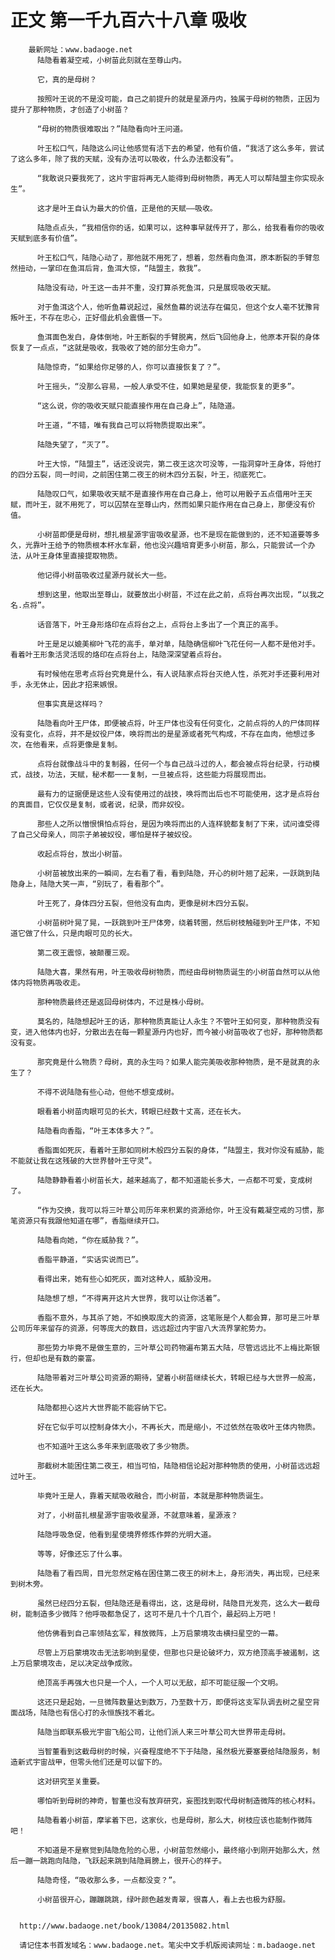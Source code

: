 # 正文 第一千九百六十八章 吸收
        最新网址：www.badaoge.net
          陆隐看着凝空戒，小树苗此刻就在至尊山内。
      
          它，真的是母树？
      
          按照叶王说的不是没可能，自己之前提升的就是星源丹内，独属于母树的物质，正因为提升了那种物质，才创造了小树苗？
      
          “母树的物质很难取出？”陆隐看向叶王问道。
      
          叶王松口气，陆隐这么问让他感觉有活下去的希望，他有价值，“我活了这么多年，尝试了这么多年，除了我的天赋，没有办法可以吸收，什么办法都没有”。
      
          “我敢说只要我死了，这片宇宙将再无人能得到母树物质，再无人可以帮陆盟主你实现永生”。
      
          这才是叶王自认为最大的价值，正是他的天赋——吸收。
      
          陆隐点点头，“我相信你的话，如果可以，这种事早就传开了，那么，给我看看你的吸收天赋到底多有价值”。
      
          叶王松口气，陆隐心动了，那他就不用死了，想着，忽然看向鱼洱，原本断裂的手臂忽然扭动，一掌印在鱼洱后背，鱼洱大惊，“陆盟主，救我”。
      
          陆隐没有动，叶王这一击并不重，没打算杀死鱼洱，只是展现吸收天赋。
      
          对于鱼洱这个人，他听鱼幕说起过，虽然鱼幕的说法存在偏见，但这个女人毫不犹豫背叛叶王，不存在忠心，正好借此机会震慑一下。
      
          鱼洱面色发白，身体倒地，叶王断裂的手臂脱离，然后飞回他身上，他原本开裂的身体恢复了一点点，“这就是吸收，我吸收了她的部分生命力”。
      
          陆隐惊奇，“如果给你足够的人，你可以直接恢复了？”。
      
          叶王摇头，“没那么容易，一般人承受不住，如果她是星使，我能恢复的更多”。
      
          “这么说，你的吸收天赋只能直接作用在自己身上”，陆隐道。
      
          叶王道，“不错，唯有我自己可以将物质提取出来”。
      
          陆隐失望了，“灭了”。
      
          叶王大惊，“陆盟主”，话还没说完，第二夜王这次可没等，一指洞穿叶王身体，将他打的四分五裂，同一时间，之前困住第二夜王的树木四分五裂，叶王，彻底死亡。
      
          陆隐叹口气，如果吸收天赋不是直接作用在自己身上，他可以用骰子五点借用叶王天赋，而叶王，就不用死了，可以囚禁在至尊山内，然而如果只能作用在自己身上，那便没有价值。
      
          小树苗即便是母树，想扎根星源宇宙吸收星源，也不是现在能做到的，还不知道要等多久，光靠叶王给予的物质根本杯水车薪，他也没兴趣培育更多小树苗，那么，只能尝试一个办法，从叶王身体里直接提取物质。
      
          他记得小树苗吸收过星源丹就长大一些。
      
          想到这里，他取出至尊山，就要放出小树苗，不过在此之前，点将台再次出现，“以我之名.点将”。
      
          话音落下，叶王身形烙印在点将台之上，点将台上多出了一个真正的高手。
      
          叶王是足以媲美柳叶飞花的高手，单对单，陆隐确信柳叶飞花任何一人都不是他对手。看着叶王形象活灵活现的烙印在点将台上，陆隐深深望着点将台。
      
          有时候他在思考点将台究竟是什么，有人说陆家点将台灭绝人性，杀死对手还要利用对手，永无休止，因此才招来嫉恨。
      
          但事实真是这样吗？
      
          陆隐看向叶王尸体，即便被点将，叶王尸体也没有任何变化，之前点将的人的尸体同样没有变化，点将，并不是奴役尸体，唤将而出的是星源或者死气构成，不存在血肉，他想过多次，在他看来，点将更像是复制。
      
          点将台就像战斗中的复制器，任何一个与自己战斗过的人，都会被点将台纪录，行动模式，战技，功法，天赋，秘术都一一复制，一旦被点将，这些能力将展现而出。
      
          最有力的证据便是这些人没有使用过的战技，唤将而出后也不可能使用，这才是点将台的真面目，它仅仅是复制，或者说，纪录，而非奴役。
      
          那些人之所以憎恨惧怕点将台，是因为唤将而出的人连样貌都复制了下来，试问谁受得了自己父母亲人，同宗子弟被奴役，哪怕是样子被奴役。
      
          收起点将台，放出小树苗。
      
          小树苗被放出来的一瞬间，左右看了看，看到陆隐，开心的树叶翘了起来，一跃跳到陆隐身上，陆隐大笑一声，“别玩了，看看那个”。
      
          叶王死了，身体四分五裂，但他没有血肉，更像是树木四分五裂。
      
          小树苗树叶晃了晃，一跃跳到叶王尸体旁，绕着转圈，然后树枝触碰到叶王尸体，不知道它做了什么，只是肉眼可见的长大。
      
          第二夜王震惊，被颠覆三观。
      
          陆隐大喜，果然有用，叶王吸收母树物质，而经由母树物质诞生的小树苗自然可以从他体内将物质再吸收走。
      
          那种物质最终还是返回母树体内，不过是株小母树。
      
          莫名的，陆隐想起叶王的话，那种物质真能让人永生？不管叶王如何变，那种物质没有变，进入他体内也好，分散出去在每一颗星源丹内也好，而今被小树苗吸收了也好，那种物质都没有变。
      
          那究竟是什么物质？母树，真的永生吗？如果人能完美吸收那种物质，是不是就真的永生了？
      
          不得不说陆隐有些心动，但他不想变成树。
      
          眼看着小树苗肉眼可见的长大，转眼已经数十丈高，还在长大。
      
          陆隐看向香脂，“叶王本体多大？”。
      
          香脂面如死灰，看着叶王那如同树木般四分五裂的身体，“陆盟主，我对你没有威胁，能不能就让我在这残破的大世界替叶王守灵”。
      
          陆隐静静看着小树苗长大，越来越高了，都不知道能长多大，一点都不可爱，变成树了。
      
          “作为交换，我可以将三叶草公司历年来积累的资源给你，叶王没有戴凝空戒的习惯，那笔资源只有我跟他知道在哪”，香脂继续开口。
      
          陆隐看向她，“你在威胁我？”。
      
          香脂平静道，“实话实说而已”。
      
          看得出来，她有些心如死灰，面对这种人，威胁没用。
      
          陆隐想了想，“不得离开这片大世界，我可以让你活着”。
      
          香脂不意外，与其杀了她，不如换取庞大的资源，这笔账是个人都会算，那可是三叶草公司历年来留存的资源，何等庞大的数目，远远超过内宇宙八大流界掌舵势力。
      
          那些势力毕竟不是做生意的，三叶草公司药物遍布第五大陆，尽管远远比不上梅比斯银行，但却也是有数的豪富。
      
          陆隐带着对三叶草公司资源的期待，望着小树苗继续长大，转眼已经与大世界一般高，还在长大。
      
          陆隐都担心这片大世界能不能容纳下它。
      
          好在它似乎可以控制身体大小，不再长大，而是缩小，不过依然在吸收叶王体内物质。
      
          也不知道叶王这么多年来到底吸收了多少物质。
      
          那截树木能困住第二夜王，相当可怕，陆隐相信论起对那种物质的使用，小树苗远远超过叶王。
      
          毕竟叶王是人，靠着天赋吸收融合，而小树苗，本就是那种物质诞生。
      
          对了，小树苗扎根星源宇宙吸收星源，不就意味着，星源液？
      
          陆隐呼吸急促，他看到星使境界修炼作弊的光明大道。
      
          等等，好像还忘了什么事。
      
          陆隐看了看四周，目光忽然定格在困住第二夜王的树木上，身形消失，再出现，已经来到树木旁。
      
          虽然已经四分五裂，但陆隐还是看得出，这，这是母树，陆隐目光发亮，这么大一截母树，能制造多少微阵？他呼吸都急促了，这可不是几十个几百个，最起码上万吧！
      
          他仿佛看到自己率领陆玄军，释放微阵，上万启蒙境攻击横扫星空的一幕。
      
          尽管上万启蒙境攻击无法影响到星使，但那也只是论破坏力，双方绝顶高手被遏制，这上万启蒙境攻击，足以决定战争成败。
      
          绝顶高手再强大也只是一个人，一个人可以无敌，却不可能征服一个文明。
      
          这还只是起始，一旦微阵数量达到数万，乃至数十万，即便将这支军队调去树之星空背面战场，陆隐也有信心打的永恒族找不着北。
      
          陆隐当即联系极光宇宙飞船公司，让他们派人来三叶草公司大世界带走母树。
      
          当智董看到这截母树的时候，兴奋程度绝不下于陆隐，虽然极光要塞要给陆隐服务，制造新式宇宙战甲，但零头他们还是可以留下的。
      
          这对研究至关重要。
      
          哪怕听到母树的神奇，智董也没有放弃研究，妄图找到取代母树制造微阵的核心材料。
      
          陆隐看着小树苗，摩挲着下巴，这家伙，也是母树，那么大，树枝应该也能制作微阵吧！
      
          不知道是不是察觉到陆隐危险的心思，小树苗忽然缩小，最终缩小到刚开始那么大，然后一蹦一跳跑向陆隐，飞跃起来跳到陆隐肩膀上，很开心的样子。
      
          陆隐奇怪，“吸收那么多，一点都没变？”。
      
          小树苗很开心，蹦蹦跳跳，绿叶颜色越发青翠，很喜人，看上去也极为舒服。
      
      
      http://www.badaoge.net/book/13084/20135082.html
      
      请记住本书首发域名：www.badaoge.net。笔尖中文手机版阅读网址：m.badaoge.net